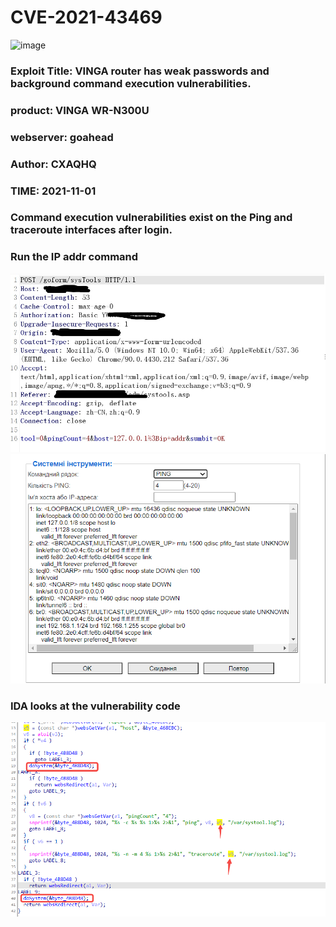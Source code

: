 # CVE-2021-43469
![image](https://user-images.githubusercontent.com/72059221/144845110-cc77bcfb-d503-4b36-8be5-d428a5ce004e.png)


### Exploit Title: VINGA router has weak passwords and background command execution vulnerabilities.
### product: VINGA WR-N300U 
### webserver: goahead
### Author: CXAQHQ
### TIME: 2021-11-01

### Command execution vulnerabilities exist on the Ping and traceroute interfaces after login.
### Run the IP addr command
![avatar](post.jpg)
![avatar](222.png)


### IDA looks at the vulnerability code
![avatar](333.png)
